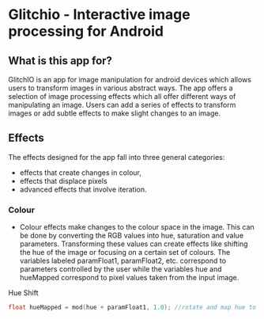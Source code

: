 # Glitchio - Interactive image processing for Android


## What is this app for?

GlitchIO is an app for image manipulation for android devices which allows users to transform
images in various abstract ways. The app offers a selection of image processing effects which all
offer different ways of manipulating an image. Users can add a series of effects to transform
images or add subtle effects to make slight changes to an image.


## Effects

The effects designed for the app fall into three general categories: 
- effects that create changes in colour, 
- effects that displace pixels 
- advanced effects that involve iteration. 

### Colour
- Colour effects make changes to the colour space in the image. This can be done by converting
the RGB values into hue, saturation and value parameters. Transforming these values can
create effects like shifting the hue of the image or focusing on a certain set of colours. 
The variables labeled paramFloat1, paramFloat2, etc. correspond to parameters controlled by the user 
while the variables hue and hueMapped correspond to pixel values taken from the input image.


Hue Shift

```c++
float hueMapped = mod(hue + paramFloat1, 1.0); //rotate and map hue to 0,1 range
```
